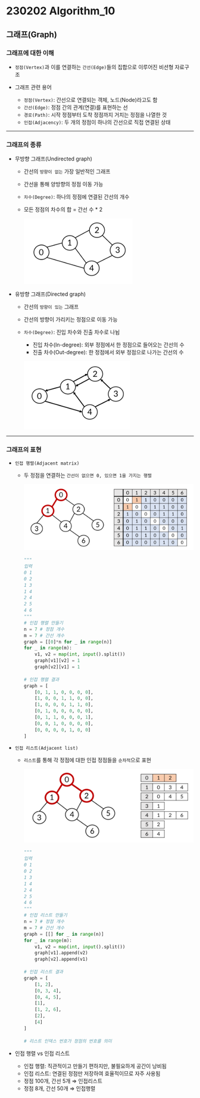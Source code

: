 # 230202 Algorithm_10

## 그래프(Graph)

### 그래프에 대한 이해

- `정점(Vertex)`과 이를 연결하는 `간선(Edge)`들의 집합으로 이루어진 비션형 자료구조

- 그래프 관련 용어
    - `정점(Vertex)`: 간선으로 연결되는 객체, 노드(Node)라고도 함
    - `간선(Edge)`: 정점 간의 관계(연결)를 표현하는 선
    - `경로(Path)`: 시작 정점부터 도착 정점까지 거치는 정점을 나열한 것
    - `인접(Adjacency)`: 두 개의 정점이 하나의 간선으로 직접 연결된 상태

---

### 그래프의 종류

- 무방향 그래프(Undirected graph)
    - 간선의 `방향이 없는` 가장 일반적인 그래프
    - 간선을 통해 양방향의 정점 이동 가능
    - `차수(Degree)`: 하나의 정점에 연결된 간선의 개수
    - 모든 정점의 차수의 합 = 간선 수 * 2

        ![무방향그래프](무방향그래프.jpg)

- 유방향 그래프(Directed graph)
    - 간선의 `방향이 있는` 그래프
    - 간선의 방향이 가리키는 정점으로 이동 가능
    - `차수(Degree)`: 진입 차수와 진출 차수로 나뉨
        - 진입 차수(In-degree): 외부 정점에서 한 정점으로 들어오는 간선의 수
        - 진출 차수(Out-degree): 한 정점에서 외부 정점으로 나가는 간선의 수

        ![유방향그래프](유방향그래프.jpg)

---

### 그래프의 표현

- `인접 행렬(Adjacent matrix)`
    - 두 정점을 연결하는 `간선이 없으면 0, 있으면 1을 가지는 행렬`

        ![인접행렬](인접행렬.jpg)

        ```python
        """
        입력
        0 1
        0 2
        1 3
        1 4
        2 4
        2 5
        4 6
        """
        # 인접 행렬 만들기
        n = 7 # 정점 개수
        m = 7 # 간선 개수
        graph = [[0]*n for _ in range(n)]
        for _ in range(m):
            v1, v2 = map(int, input().split())
            graph[v1][v2] = 1
            graph[v2][v1] = 1
        
        # 인접 행렬 결과
        graph = [
            [0, 1, 1, 0, 0, 0, 0],
            [1, 0, 0, 1, 1, 0, 0],
            [1, 0, 0, 0, 1, 1, 0],
            [0, 1, 0, 0, 0, 0, 0],
            [0, 1, 1, 0, 0, 0, 1],
            [0, 0, 1, 0, 0, 0, 0],
            [0, 0, 0, 0, 1, 0, 0]
        ]
        ```

- `인접 리스트(Adjacent list)`
    - `리스트`를 통해 각 정점에 대한 인접 정점들을 `순차적`으로 표현

        ![인접리스트](인접리스트.jpg)

        ```python
        """
        입력
        0 1
        0 2
        1 3
        1 4
        2 4
        2 5
        4 6
        """
        # 인접 리스트 만들기
        n = 7 # 정점 개수
        m = 7 # 간선 개수
        graph = [[] for _ in range(n)]
        for _ in range(m):
            v1, v2 = map(int, input().split())
            graph[v1].append(v2)
            graph[v2].append(v1)
        
        # 인접 리스트 결과
        graph = [
            [1, 2],
            [0, 3, 4],
            [0, 4, 5],
            [1],
            [1, 2, 6],
            [2],
            [4]
        ]

        # 리스트 인덱스 번호가 정점의 번호를 의미
        ```

- 인접 행렬 vs 인접 리스트
    - 인접 행렬: 직관적이고 만들기 편하지만, 불필요하게 공간이 낭비됨
    - 인접 리스트: 연결된 정점만 저장하여 효율적이므로 자주 사용됨
    - 정점 100개, 간선 5개 ⇒ 인접리스트
    - 정점 8개, 간선 50개 ⇒ 인접행렬